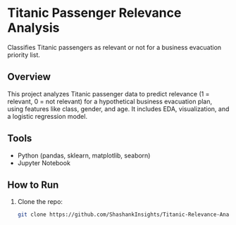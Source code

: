 # Titanic Passenger Relevance Analysis
Classifies Titanic passengers as relevant or not for a business evacuation priority list.

## Overview
This project analyzes Titanic passenger data to predict relevance (1 = relevant, 0 = not relevant) for a hypothetical business evacuation plan, using features like class, gender, and age. It includes EDA, visualization, and a logistic regression model.

## Tools
- Python (pandas, sklearn, matplotlib, seaborn)
- Jupyter Notebook

## How to Run
1. Clone the repo:
   ```bash
   git clone https://github.com/ShashankInsights/Titanic-Relevance-Analysis.git
